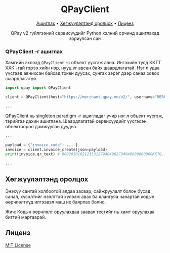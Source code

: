 <h1 align="center">
  QPayClient
</h1>

<p align="center">
  <a href="#usage">Ашиглах</a> •
  <a href="#contribution">Хөгжүүлэлтэнд оролцох</a> •
  <a href="#license">Лиценз</a>
</p>

<p align="center">QPay v2 гүйлгээний сервисүүдийг Python хэлний орчинд ашиглахад зориулсан сан</p>

### <a id="usage"></a>QPayClient -г ашиглах

Хамгийн эхлээд `QPayClient` -с объект үүсгэж авна. Ингэхийн тулд KKTТ ХХК -тай гэрээ хийн нэр, нууц үг авсан байх шаардлагатай. Нэг л удаа үүсгээд авчихсан байхад токен дуусах, сунгах зэрэг дээр санаа зовох шаардлагагүй.

```py
import qpay import QPayClient

client = QPayClient(host="https://merchant.qpay.mn/v2/", username="MERCHANT_USERNAME", password="MERCHANT_PASSWORD")

...
```

QPayClient нь singleton paradigm -г ашигладаг учир нэг л объект үүсгэж, тэрийгээ дахин ашиглана. Шаардлагатай сервисүүдийг үүсгэсэн объектоороо дамжуулан дуудна.

```py
...

payload = {"invoice_code": ... }
invoice = client.invoice_create(json=payload)
print(invoice.qr_text) # 0002010102121531279404962794049600000000KKTQ...

...
```

## <a id="contribution"></a>Хөгжүүлэлтэнд оролцох

Энэхүү сантай холбоотой алдаа засвар, сайжруулалт болон бусад санал, хүсэлтийг нээлттэй хүлээж авах ба ялангуяа чанартай кодын өөрчлөлтүүд илгээвэл маш их баярлах болно.

Жич: Кодын өөрчлөлт оруулахдаа заавал тестийг нь хамт оруулахаа битгий мартаарай.

## <a id="license"></a>Лиценз

[MIT License](https://choosealicense.com/licenses/mit/)
